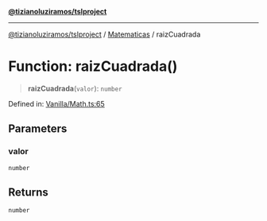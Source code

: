 [**@tizianoluziramos/tslproject**](../../../../README.md)

***

[@tizianoluziramos/tslproject](../../../../globals.md) / [Matematicas](../README.md) / raizCuadrada

# Function: raizCuadrada()

> **raizCuadrada**(`valor`): `number`

Defined in: [Vanilla/Math.ts:65](https://github.com/tizianoluziramos/TypeScript-Lenguage-Proyect/blob/1a68252d6a31602ecc3346fe4bed87bd01ab43ff/src/Vanilla/Math.ts#L65)

## Parameters

### valor

`number`

## Returns

`number`
